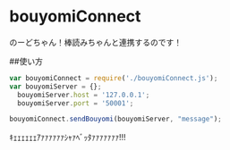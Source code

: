 bouyomiConnect
===============

のーどちゃん！棒読みちゃんと連携するのです！

##使い方

```javascript
var bouyomiConnect = require('./bouyomiConnect.js');
var bouyomiServer = {};
  bouyomiServer.host = '127.0.0.1';
  bouyomiServer.port = '50001';

bouyomiConnect.sendBouyomi(bouyomiServer, "message");
```

ｷｪｪｪｪｪｪｱｧｧｧｧｧｧｼｬｧﾍﾞｯﾀｧｧｧｧｧｧｧ!!!